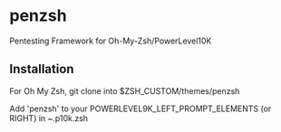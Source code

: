 # penzsh
Pentesting Framework for Oh-My-Zsh/PowerLevel10K

## Installation
For Oh My Zsh, git clone into $ZSH_CUSTOM/themes/penzsh

Add 'penzsh' to your POWERLEVEL9K_LEFT_PROMPT_ELEMENTS (or RIGHT) in ~.p10k.zsh

